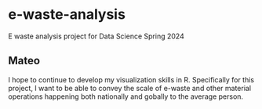 # e-waste-analysis
E waste analysis project for Data Science Spring 2024

## Mateo
I hope to continue to develop my visualization skills in R. Specifically for
this project, I want to be able to convey the scale of e-waste and other material
operations happening both nationally and gobally to the average person.
